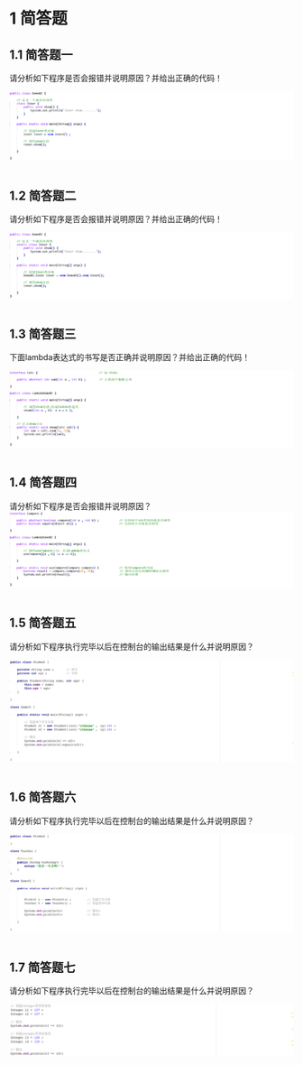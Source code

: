 # 1 简答题


## 1.1 简答题一

请分析如下程序是否会报错并说明原因？并给出正确的代码！

![image-20220127112131596](images/image-20220127112131596.png) 

```java

```

## 1.2 简答题二

请分析如下程序是否会报错并说明原因？并给出正确的代码！

![image-20220127112624642](images/image-20220127112624642.png) 

```java

```

## 1.3 简答题三

下面lambda表达式的书写是否正确并说明原因？并给出正确的代码！

![image-20220127154237812](images/image-20220127154237812.png) 

```java

```

## 1.4 简答题四

请分析如下程序是否会报错并说明原因？ ![image-20220127154853580](images/image-20220127154853580.png) 

```java

```

## 1.5 简答题五

请分析如下程序执行完毕以后在控制台的输出结果是什么并说明原因？

![image-20220125110437223](images/image-20220125110437223.png) 

```java

```

## 1.6 简答题六

请分析如下程序执行完毕以后在控制台的输出结果是什么并说明原因？

![image-20220125202933752](images/image-20220125202933752.png) 

```java

```

## 1.7 简答题七

请分析如下程序执行完毕以后在控制台的输出结果是什么并说明原因？

![image-20220125124638993](images/image-20220125124638993.png) 

```java

```

```java

```

```java

```







